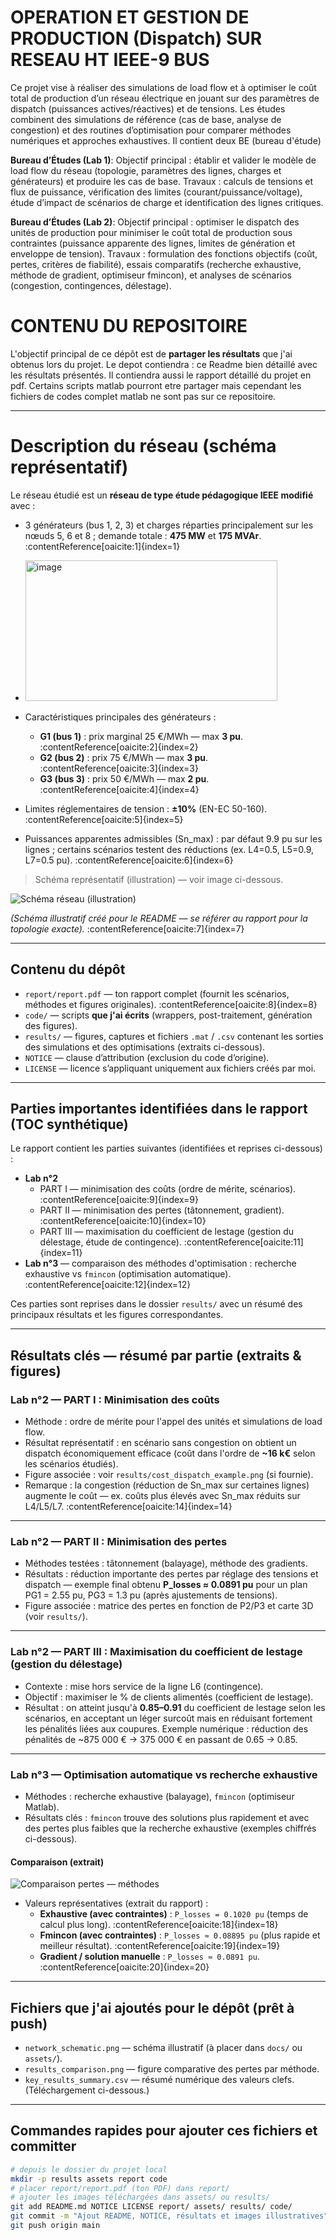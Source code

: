 # OPERATION ET GESTION DE PRODUCTION (Dispatch) SUR RESEAU HT IEEE-9 BUS

Ce projet vise à réaliser des simulations de load flow et à optimiser le coût total de production d’un réseau électrique en jouant sur des paramètres de dispatch (puissances actives/réactives) et de tensions. Les études combinent des simulations de référence (cas de base, analyse de congestion) et des routines d’optimisation pour comparer méthodes numériques et approches exhaustives. Il contient deux BE (bureau d'étude) 

**Bureau d’Études (Lab 1)**:
Objectif principal : établir et valider le modèle de load flow du réseau (topologie, paramètres des lignes, charges et générateurs) et produire les cas de base. 
Travaux : calculs de tensions et flux de puissance, vérification des limites (courant/puissance/voltage), étude d’impact de scénarios de charge et identification des lignes critiques.

**Bureau d’Études (Lab 2)**:
Objectif principal : optimiser le dispatch des unités de production pour minimiser le coût total de production sous contraintes (puissance apparente des lignes, limites de génération et enveloppe de tension).
Travaux : formulation des fonctions objectifs (coût, pertes, critères de fiabilité), essais comparatifs (recherche exhaustive, méthode de gradient, optimiseur fmincon), et analyses de scénarios (congestion, contingences, délestage).


# CONTENU DU REPOSITOIRE

L'objectif principal de ce dépôt est de **partager les résultats** que j'ai obtenus lors du projet.
Le depot contiendra : ce Readme bien détaillé avec les résultats présentés. Il contiendra aussi le rapport détaillé du projet en pdf. 
Certains scripts matlab pourront etre partager mais cependant les fichiers de codes complet matlab ne sont pas sur ce repositoire.



---

# Description du réseau (schéma représentatif)
Le réseau étudié est un **réseau de type étude pédagogique IEEE modifié** avec :
- 3 générateurs (bus 1, 2, 3) et charges réparties principalement sur les nœuds 5, 6 et 8 ; demande totale : **475 MW** et **175 MVAr**. :contentReference[oaicite:1]{index=1}
- <img width="403" height="225" alt="image" src="https://github.com/user-attachments/assets/d08c0b16-4a7d-4438-8ee8-9f791f077c76" />

- Caractéristiques principales des générateurs :
  - **G1 (bus 1)** : prix marginal 25 €/MWh — max **3 pu**. :contentReference[oaicite:2]{index=2}  
  - **G2 (bus 2)** : prix 75 €/MWh — max **3 pu**. :contentReference[oaicite:3]{index=3}  
  - **G3 (bus 3)** : prix 50 €/MWh — max **2 pu**. :contentReference[oaicite:4]{index=4}  
- Limites réglementaires de tension : **±10%** (EN-EC 50-160). :contentReference[oaicite:5]{index=5}  
- Puissances apparentes admissibles (Sn_max) : par défaut 9.9 pu sur les lignes ; certains scénarios testent des réductions (ex. L4=0.5, L5=0.9, L7=0.5 pu). :contentReference[oaicite:6]{index=6}

> Schéma représentatif (illustration) — voir image ci-dessous.

![Schéma réseau (illustration)](sandbox:/mnt/data/network_schematic.png)

*(Schéma illustratif créé pour le README — se référer au rapport pour la topologie exacte).* :contentReference[oaicite:7]{index=7}

---

## Contenu du dépôt
- `report/report.pdf` — ton rapport complet (fournit les scénarios, méthodes et figures originales). :contentReference[oaicite:8]{index=8}  
- `code/` — scripts **que j'ai écrits** (wrappers, post-traitement, génération des figures).  
- `results/` — figures, captures et fichiers `.mat` / `.csv` contenant les sorties des simulations et des optimisations (extraits ci-dessous).  
- `NOTICE` — clause d’attribution (exclusion du code d’origine).  
- `LICENSE` — licence s’appliquant uniquement aux fichiers créés par moi.

---

## Parties importantes identifiées dans le rapport (TOC synthétique)
Le rapport contient les parties suivantes (identifiées et reprises ci-dessous) :  
- **Lab n°2**  
  - PART I — minimisation des coûts (ordre de mérite, scénarios). :contentReference[oaicite:9]{index=9}  
  - PART II — minimisation des pertes (tâtonnement, gradient). :contentReference[oaicite:10]{index=10}  
  - PART III — maximisation du coefficient de lestage (gestion du délestage, étude de contingence). :contentReference[oaicite:11]{index=11}  
- **Lab n°3** — comparaison des méthodes d'optimisation : recherche exhaustive vs `fmincon` (optimisation automatique). :contentReference[oaicite:12]{index=12}

Ces parties sont reprises dans le dossier `results/` avec un résumé des principaux résultats et les figures correspondantes.

---

## Résultats clés — résumé par partie (extraits & figures)

### Lab n°2 — PART I : Minimisation des coûts
- Méthode : ordre de mérite pour l'appel des unités et simulations de load flow.  
- Résultat représentatif : en scénario sans congestion on obtient un dispatch économiquement efficace (coût dans l'ordre de **~16 k€** selon les scénarios étudiés).   
- Figure associée : voir `results/cost_dispatch_example.png` (si fournie).  
- Remarque : la congestion (réduction de Sn_max sur certaines lignes) augmente le coût — ex. coûts plus élevés avec Sn_max réduits sur L4/L5/L7. :contentReference[oaicite:14]{index=14}

---

### Lab n°2 — PART II : Minimisation des pertes
- Méthodes testées : tâtonnement (balayage), méthode des gradients.  
- Résultats : réduction importante des pertes par réglage des tensions et dispatch — exemple final obtenu **P_losses ≈ 0.0891 pu** pour un plan PG1 = 2.55 pu, PG3 = 1.3 pu (après ajustements de tensions).   
- Figure associée : matrice des pertes en fonction de P2/P3 et carte 3D (voir `results/`).

---

### Lab n°2 — PART III : Maximisation du coefficient de lestage (gestion du délestage)
- Contexte : mise hors service de la ligne L6 (contingence).  
- Objectif : maximiser le % de clients alimentés (coefficient de lestage).  
- Résultat : on atteint jusqu'à **0.85–0.91** du coefficient de lestage selon les scénarios, en acceptant un léger surcoût mais en réduisant fortement les pénalités liées aux coupures. Exemple numérique : réduction des pénalités de ~875 000 € → 375 000 € en passant de 0.65 → 0.85. 

---

### Lab n°3 — Optimisation automatique vs recherche exhaustive
- Méthodes : recherche exhaustive (balayage), `fmincon` (optimiseur Matlab).  
- Résultats clés : `fmincon` trouve des solutions plus rapidement et avec des pertes plus faibles que la recherche exhaustive (exemples chiffrés ci-dessous). 

#### Comparaison (extrait)
![Comparaison pertes — méthodes](sandbox:/mnt/data/results_comparison.png)

- Valeurs représentatives (extrait du rapport) :
  - **Exhaustive (avec contraintes)** : `P_losses = 0.1020 pu` (temps de calcul plus long). :contentReference[oaicite:18]{index=18}  
  - **Fmincon (avec contraintes)** : `P_losses ≈ 0.08895 pu` (plus rapide et meilleur résultat). :contentReference[oaicite:19]{index=19}  
  - **Gradient / solution manuelle** : `P_losses ≈ 0.0891 pu`. :contentReference[oaicite:20]{index=20}

---

## Fichiers que j'ai ajoutés pour le dépôt (prêt à push)
- `network_schematic.png` — schéma illustratif (à placer dans `docs/` ou `assets/`).  
- `results_comparison.png` — figure comparative des pertes par méthode.  
- `key_results_summary.csv` — résumé numérique des valeurs clefs.  
(Téléchargement ci-dessous.)

---

## Commandes rapides pour ajouter ces fichiers et committer
```bash
# depuis le dossier du projet local
mkdir -p results assets report code
# placer report/report.pdf (ton PDF) dans report/
# ajouter les images téléchargées dans assets/ ou results/
git add README.md NOTICE LICENSE report/ assets/ results/ code/
git commit -m "Ajout README, NOTICE, résultats et images illustratives"
git push origin main
